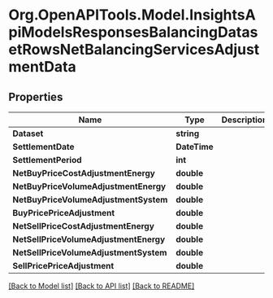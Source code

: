 # Org.OpenAPITools.Model.InsightsApiModelsResponsesBalancingDatasetRowsNetBalancingServicesAdjustmentData

## Properties

Name | Type | Description | Notes
------------ | ------------- | ------------- | -------------
**Dataset** | **string** |  | [optional] 
**SettlementDate** | **DateTime** |  | [optional] 
**SettlementPeriod** | **int** |  | [optional] 
**NetBuyPriceCostAdjustmentEnergy** | **double** |  | [optional] 
**NetBuyPriceVolumeAdjustmentEnergy** | **double** |  | [optional] 
**NetBuyPriceVolumeAdjustmentSystem** | **double** |  | [optional] 
**BuyPricePriceAdjustment** | **double** |  | [optional] 
**NetSellPriceCostAdjustmentEnergy** | **double** |  | [optional] 
**NetSellPriceVolumeAdjustmentEnergy** | **double** |  | [optional] 
**NetSellPriceVolumeAdjustmentSystem** | **double** |  | [optional] 
**SellPricePriceAdjustment** | **double** |  | [optional] 

[[Back to Model list]](../README.md#documentation-for-models) [[Back to API list]](../README.md#documentation-for-api-endpoints) [[Back to README]](../README.md)

